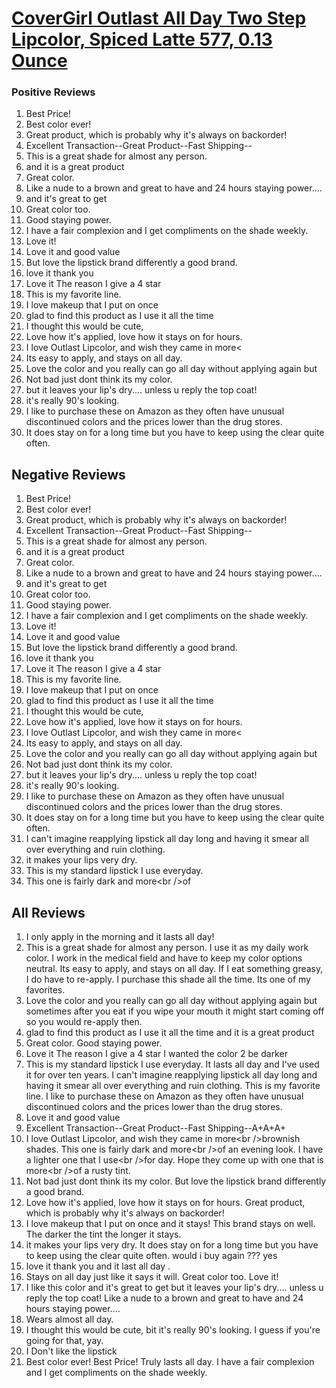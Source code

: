 # [CoverGirl Outlast All Day Two Step Lipcolor, Spiced Latte 577, 0.13 Ounce](https://products.checkmycream.com/products/CoverGirl-Outlast-All-Day-Two-Step-Lipcolor-Spiced-Latte-577-0.13-Ounce.html)

### Positive Reviews

<ol>
      <li>Best Price!</li>
      <li>Best color ever!</li>
      <li>Great product, which is probably why it&#x27;s always on backorder!</li>
      <li>Excellent Transaction--Great Product--Fast Shipping--</li>
      <li>This is a great shade for almost any person.</li>
      <li>and it is a great product</li>
      <li>Great color.</li>
      <li>Like a nude to a brown and great to have and 24 hours staying power....</li>
      <li>and it&#x27;s great to get</li>
      <li>Great color too.</li>
      <li>Good staying power.</li>
      <li>I have a fair complexion and I get compliments on the shade weekly.</li>
      <li>Love it!</li>
      <li>Love it and good value</li>
      <li>But love the lipstick brand differently a good brand.</li>
      <li>love it thank you</li>
      <li>Love it The reason I give a 4 star</li>
      <li>This is my favorite line.</li>
      <li>I love makeup that I put on once</li>
      <li>glad to find this product as I use it all the time</li>
      <li>I thought this would be cute,</li>
      <li>Love how it&#x27;s applied, love how it stays on for hours.  </li>
      <li>I love Outlast Lipcolor, and wish they came in more&lt;</li>
      <li>Its easy to apply, and stays on all day.</li>
      <li>Love the color and you really can go all day without applying again but</li>
      <li>Not bad just dont think its my color.</li>
      <li>but it leaves your lip&#x27;s dry.... unless u reply the top coat!  </li>
      <li>it&#x27;s really 90&#x27;s looking.</li>
      <li>I like to purchase these on Amazon as they often have unusual discontinued colors and the prices lower than the drug stores.</li>
      <li>It does stay on for a long time but you have to keep using the clear quite often.</li>
</ol>


<h2>Negative Reviews</h2>
<ol>
<li> Best Price!</li>
<li> Best color ever!</li>
<li> Great product, which is probably why it&#x27;s always on backorder!</li>
<li> Excellent Transaction--Great Product--Fast Shipping--</li>
<li> This is a great shade for almost any person.</li>
<li> and it is a great product</li>
<li> Great color.</li>
<li> Like a nude to a brown and great to have and 24 hours staying power....</li>
<li> and it&#x27;s great to get</li>
<li> Great color too.</li>
<li> Good staying power.</li>
<li> I have a fair complexion and I get compliments on the shade weekly.</li>
<li> Love it!</li>
<li> Love it and good value</li>
<li> But love the lipstick brand differently a good brand.</li>
<li> love it thank you</li>
<li> Love it The reason I give a 4 star</li>
<li> This is my favorite line.</li>
<li> I love makeup that I put on once</li>
<li> glad to find this product as I use it all the time</li>
<li> I thought this would be cute,</li>
<li> Love how it&#x27;s applied, love how it stays on for hours.  </li>
<li> I love Outlast Lipcolor, and wish they came in more&lt;</li>
<li> Its easy to apply, and stays on all day.</li>
<li> Love the color and you really can go all day without applying again but</li>
<li> Not bad just dont think its my color.</li>
<li> but it leaves your lip&#x27;s dry.... unless u reply the top coat!  </li>
<li> it&#x27;s really 90&#x27;s looking.</li>
<li> I like to purchase these on Amazon as they often have unusual discontinued colors and the prices lower than the drug stores.</li>
<li> It does stay on for a long time but you have to keep using the clear quite often.</li>
<li> I can&#x27;t imagine reapplying lipstick all day long and having it smear all over everything and ruin clothing.</li>
<li> it makes your lips very dry.</li>
<li> This is my standard lipstick I use everyday.</li>
<li> This one is fairly dark and more&lt;br /&gt;of</li>
</ol>

<h2>All Reviews</h2>

<ol>
    <li> I only apply in the morning and it lasts all day!</li>
    <li> This is a great shade for almost any person. I use it as my daily work color. I work in the medical field and have to keep my color options neutral. Its easy to apply, and stays on all day. If I eat something greasy, I do have to re-apply. I purchase this shade all the time. Its one of my favorites.</li>
    <li> Love the color and you really can go all day without applying again but sometimes after you eat if you wipe your mouth it might start coming off so you would re-apply then.</li>
    <li> glad to find this product as I use it all the time and it is a great product</li>
    <li> Great color. Good staying power.</li>
    <li> Love it The reason I give a 4 star I wanted the color 2 be darker</li>
    <li> This is my standard lipstick I use everyday. It lasts all day and I&#x27;ve used it for over ten years. I can&#x27;t imagine reapplying lipstick all day long and having it smear all over everything and ruin clothing. This is my favorite line. I like to purchase these on Amazon as they often have unusual discontinued colors and the prices lower than the drug stores.</li>
    <li> Love it and good value</li>
    <li> Excellent Transaction--Great Product--Fast Shipping--A+A+A+</li>
    <li> I love Outlast Lipcolor, and wish they came in more&lt;br /&gt;brownish shades.  This one is fairly dark and more&lt;br /&gt;of an evening look.  I have a lighter one that I use&lt;br /&gt;for day.  Hope they come up with one that is more&lt;br /&gt;of a rusty tint.</li>
    <li> Not bad just dont think its my color. But love the lipstick brand differently a good brand.</li>
    <li> Love how it&#x27;s applied, love how it stays on for hours.  Great product, which is probably why it&#x27;s always on backorder!</li>
    <li> I love makeup that I put on once and it stays! This brand stays on well. The darker the tint the longer it stays.</li>
    <li> it makes your lips very dry. It does stay on for a long time but you have to keep using the clear quite often. would i buy again ??? yes</li>
    <li> love it thank you and it last all day .</li>
    <li> Stays on all day just like it says it will. Great color too. Love it!</li>
    <li> I like this color and it&#x27;s great to get but it leaves your lip&#x27;s dry.... unless u reply the top coat!  Like a nude to a brown and great to have and 24 hours staying power....</li>
    <li> Wears almost all day.</li>
    <li> I thought this would be cute, bit it&#x27;s really 90&#x27;s looking. I guess if you&#x27;re going for that, yay.</li>
    <li> I Don&#x27;t like the lipstick</li>
    <li> Best color ever! Best Price! Truly lasts all day. I have a fair complexion and I get compliments on the shade weekly.</li>
</ol>




